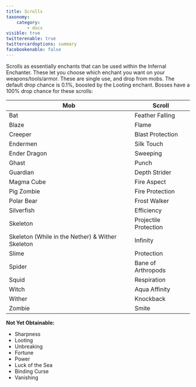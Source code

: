 ```yaml
---
title: Scrolls
taxonomy:
    category:
        - docs
visible: true
twitterenable: true
twittercardoptions: summary
facebookenable: false
---
```


Scrolls as essentially enchants that can be used within the Infernal Enchanter. These let you choose which enchant you want on your weapons/tools/armor. These are single use, and drop from mobs. The default drop chance is 0.1%, boosted by the Looting enchant. Bosses have a 100% drop chance for these scrolls:

| Mob | Scroll |
|-----|--------|
| Bat | Feather Falling |
| Blaze | Flame |
| Creeper  | Blast Protection |
| Endermen | Silk Touch |
| Ender Dragon | Sweeping |
| Ghast | Punch |
| Guardian | Depth Strider |
| Magma Cube | Fire Aspect |
| Pig Zombie  | Fire Protection |
| Polar Bear | Frost Walker |
| Silverfish | Efficiency| 
| Skeleton | Projectile Protection |
| Skeleton (While in the Nether) & Wither Skeleton | Infinity |
| Slime | Protection |
| Spider | Bane of Arthropods |
| Squid | Respiration |
| Witch | Aqua Affinity |
| Wither | Knockback |
| Zombie | Smite |

**Not Yet Obtainable:**
* Sharpness
* Looting
* Unbreaking
* Fortune
* Power
* Luck of the Sea
* Binding Curse
* Vanishing
